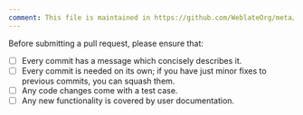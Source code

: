```yaml
---
comment: This file is maintained in https://github.com/WeblateOrg/meta/
---
```


Before submitting a pull request, please ensure that:

- [ ] Every commit has a message which concisely describes it.
- [ ] Every commit is needed on its own; if you have just minor fixes to previous commits, you can squash them.
- [ ] Any code changes come with a test case.
- [ ] Any new functionality is covered by user documentation.
